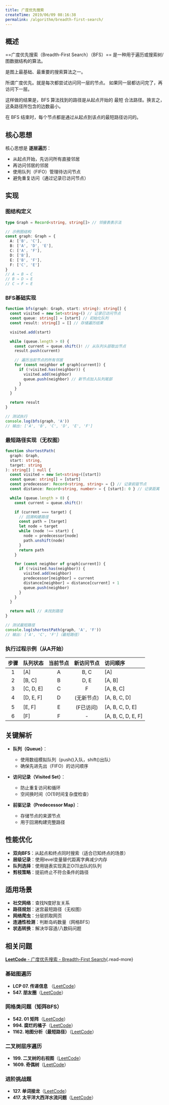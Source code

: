 ```yaml
---
title: 广度优先搜索
createTime: 2019/06/09 08:16:38
permalink: /algorithm/breadth-first-search/
---
```


## 概述

==广度优先搜索（Breadth-First Search）（BFS）== 是一种用于遍历或搜索树/图数据结构的算法。

是图上最基础、最重要的搜索算法之一。

所谓广度优先。就是每次都尝试访问同一层的节点。 如果同一层都访问完了，再访问下一层。

这样做的结果是，BFS 算法找到的路径是从起点开始的 最短 合法路径。换言之，这条路径所包含的边数最小。

在 BFS 结束时，每个节点都是通过从起点到该点的最短路径访问的。

## 核心思想

核心思想是 **逐层遍历**：

- 从起点开始，先访问所有直接邻居
- 再访问邻居的邻居
- 使用队列（FIFO）管理待访问节点
- 避免重复访问（通过记录已访问节点）

## 实现

### 图结构定义

```ts
type Graph = Record<string, string[]> // 邻接表表示法

// 示例图结构
const graph: Graph = {
  A: ['B', 'C'],
  B: ['A', 'D', 'E'],
  C: ['A', 'F'],
  D: ['B'],
  E: ['B', 'F'],
  F: ['C', 'E']
}
// A → B → C
// B → D → E
// C → F ← E
```

### BFS基础实现

```ts
function bfs(graph: Graph, start: string): string[] {
  const visited = new Set<string>() // 记录已访问节点
  const queue: string[] = [start] // 初始化队列
  const result: string[] = [] // 存储遍历结果

  visited.add(start)

  while (queue.length > 0) {
    const current = queue.shift()! // 从队列头部取出节点
    result.push(current)

    // 遍历当前节点的所有邻居
    for (const neighbor of graph[current]) {
      if (!visited.has(neighbor)) {
        visited.add(neighbor)
        queue.push(neighbor) // 新节点加入队列尾部
      }
    }
  }

  return result
}

// 测试执行
console.log(bfs(graph, 'A'))
// 输出: ['A', 'B', 'C', 'D', 'E', 'F']
```

### 最短路径实现（无权图）

```ts
function shortestPath(
  graph: Graph,
  start: string,
  target: string
): string[] | null {
  const visited = new Set<string>([start])
  const queue: string[] = [start]
  const predecessor: Record<string, string> = {} // 记录前驱节点
  const distance: Record<string, number> = { [start]: 0 } // 记录距离

  while (queue.length > 0) {
    const current = queue.shift()!

    if (current === target) {
      // 回溯构建路径
      const path = [target]
      let node = target
      while (node !== start) {
        node = predecessor[node]
        path.unshift(node)
      }
      return path
    }

    for (const neighbor of graph[current]) {
      if (!visited.has(neighbor)) {
        visited.add(neighbor)
        predecessor[neighbor] = current
        distance[neighbor] = distance[current] + 1
        queue.push(neighbor)
      }
    }
  }

  return null // 未找到路径
}

// 测试最短路径
console.log(shortestPath(graph, 'A', 'F'))
// 输出: ['A', 'C', 'F']（最短路径）
```

### 执行过程示例（从A开始）

| 步骤  | 队列状态   | 当前节点 | 新访问节点 | 访问顺序            |
| :---: | :--------- | :------: | :--------: | :------------------ |
|   1   | \[A]       |    A     |    B, C    | \[A]                |
|   2   | \[B, C]    |    B     |    D, E    | \[A, B]             |
|   3   | \[C, D, E] |    C     |     F      | \[A, B, C]          |
|   4   | \[D, E, F] |    D     | (无新节点) | \[A, B, C, D]       |
|   5   | \[E, F]    |    E     | (F已访问)  | \[A, B, C, D, E]    |
|   6   | \[F]       |    F     |     -      | \[A, B, C, D, E, F] |

## 关键解析

- **队列（Queue）**：

  - 使用数组模拟队列（push()入队，shift()出队）
  - 确保先进先出（FIFO）的访问顺序

- **访问记录（Visited Set）**：

  - 防止重复访问和循环
  - 空间换时间（O(1)时间复杂度检查）

- **前驱记录（Predecessor Map）**：

  - 存储节点的来源节点
  - 用于回溯构建完整路径

## 性能优化

- **双向BFS**：从起点和终点同时搜索（适合已知终点的场景）
- **层级记录**：使用level变量替代距离字典减少内存
- **队列选择**：使用链表实现真正O(1)出队的队列
- **剪枝策略**：提前终止不符合条件的路径

## 适用场景

- **社交网络**：查找N度好友关系
- **路径规划**：迷宫最短路径（无权图）
- **网络爬虫**：分层抓取网页
- **连通性检测**：判断岛屿数量（网格BFS）
- **状态转换**：解决华容道/八数码问题

## 相关问题

[**LeetCode** - 广度优先搜索 - Breadth-First Search](https://leetcode.cn/problem-list/breadth-first-search/){.read-more}

### 基础图遍历

- **LCP 07. 传递信息** （[LeetCode](https://leetcode.cn/problems/chuan-di-xin-xi/)）<Badge text="简单" type="tip" />
- **547. 朋友圈**（[LeetCode](https://leetcode.cn/problems/friend-circles/)）<Badge text="中等" type="warning" />

### 网格类问题（矩阵BFS）

- **542. 01 矩阵**（[LeetCode](https://leetcode.cn/problems/01-matrix/)）<Badge text="中等" type="warning" />
- **994. 腐烂的橘子**（[LeetCode](https://leetcode.cn/problems/rotting-oranges/)）<Badge text="中等" type="warning" />
- **1162. 地图分析（最短路径）**（[LeetCode](https://leetcode.cn/problems/maximum-distance-in-arrays/)）<Badge text="中等" type="warning" />

### 二叉树层序遍历

- **199. 二叉树的右视图**（[LeetCode](https://leetcode.cn/problems/binary-tree-right-side-view/)）<Badge text="中等" type="warning" />
- **1609. 奇偶树**（[LeetCode](https://leetcode.cn/problems/even-odd-tree/)）<Badge text="中等" type="warning" />

### 进阶挑战题

- **127. 单词接龙**（[LeetCode](https://leetcode.cn/problems/word-ladder/)）<Badge text="困难" type="danger" />
- **417. 太平洋大西洋水流问题**（[LeetCode](https://leetcode.cn/problems/pacific-atlantic-water-flow/)）<Badge text="中等" type="warning" />
